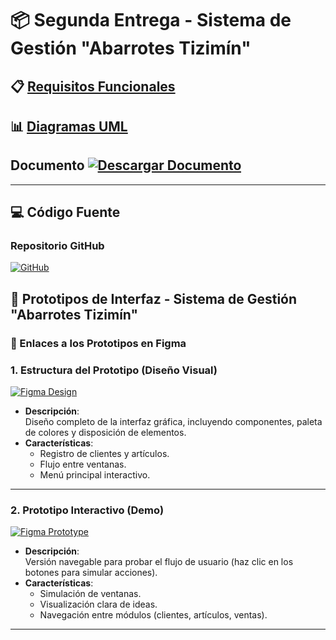 # 📦 Segunda Entrega - Sistema de Gestión "Abarrotes Tizimín"

## 📋 [Requisitos Funcionales](https://github.com/OswaldoArceoR/AbarrotesTiziminVentas/blob/Segunda_Entrega/Requisitos_Funcionales.md)  

## 📊 [Diagramas UML](https://github.com/OswaldoArceoR/AbarrotesTiziminVentas/blob/Segunda_Entrega/Diagramas.md)  
## Documento [![Descargar Documento](https://img.shields.io/badge/Descargar-Proyecto_Final.docx-blue?style=for-the-badge&logo=download)](https://github.com/user-attachments/files/20349147/Proyecto.Final.docx)

---

## 💻 Código Fuente  
### **Repositorio GitHub**  
[![GitHub](https://img.shields.io/badge/GitHub-Código_Fuente-%23181717)](https://github.com/OswaldoArceoR/AbarrotesTiziminVentas/tree/Segunda_Entrega/codigo)  

## 📱 Prototipos de Interfaz - Sistema de Gestión "Abarrotes Tizimín"

### 🔗 Enlaces a los Prototipos en Figma

### 1. **Estructura del Prototipo (Diseño Visual)**  
[![Figma Design](https://img.shields.io/badge/FIGMA-Design_Structure-%23F24E1E)](https://www.figma.com/design/ZaXGLYtUoOKzb6gdU0PfbP/base?node-id=0-1&t=Tqirw7eSpDGOMEA4-1)  
- **Descripción**:  
  Diseño completo de la interfaz gráfica, incluyendo componentes, paleta de colores y disposición de elementos.  
- **Características**:  
  - Registro de clientes y artículos.  
  - Flujo entre ventanas.  
  - Menú principal interactivo.  

---

### 2. **Prototipo Interactivo (Demo)**  
[![Figma Prototype](https://img.shields.io/badge/FIGMA-Interactive_Prototype-%23F24E1E)](https://www.figma.com/proto/ZaXGLYtUoOKzb6gdU0PfbP/base?node-id=2-6&p=f&t=aHADA9qrbsNlrJOa-0&scaling=scale-down&content-scaling=fixed&page-id=0%3A1&starting-point-node-id=2%3A6)  
- **Descripción**:  
  Versión navegable para probar el flujo de usuario (haz clic en los botones para simular acciones).  
- **Características**:  
  - Simulación de ventanas.  
  - Visualización clara de ideas.  
  - Navegación entre módulos (clientes, artículos, ventas).  

---

